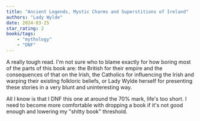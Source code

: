 ```yaml
---
title: "Ancient Legends, Mystic Charms and Superstitions of Ireland"
authors: "Lady Wylde"
date: 2024-03-25
star_rating: 2
books/tags:
    - "mythology"
    - "DNF"
---
```

A really tough read. I'm not sure who to blame exactly for how boring most of the parts of this book are: the British for their empire and the consequences of that on the Irish, the Catholics for influencing the Irish and warping their existing folkloric beliefs, or Lady Wylde herself for presenting these stories in a very blunt and uninteresting way.

All I know is that I DNF this one at around the 70% mark, life's too short. I need to become more comfortable with dropping a book if it's not good enough and lowering my "shitty book" threshold.